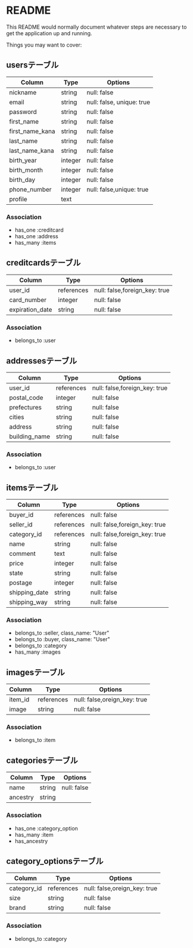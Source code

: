 # README

This README would normally document whatever steps are necessary to get the
application up and running.

Things you may want to cover:

## usersテーブル

|Column|Type|Options| 
|-------|----|-------| 
|nickname|string|null: false| 
|email|string|null: false, unique: true| 
|password|string|null: false| 
|first_name|string|null: false| 
|first_name_kana|string|null: false| 
|last_name|string|null: false| 
|last_name_kana|string|null: false| 
|birth_year|integer|null: false| 
|birth_month|integer|null: false| 
|birth_day|integer|null: false| 
|phone_number|integer|null: false,unique: true|
|profile|text|

### Association 
- has_one :creditcard
- has_one :address
- has_many :items

## creditcardsテーブル

|Column|Type|Options| 
|-------|----|-------| 
|user_id|references|null: false,foreign_key: true|
|card_number|integer|null: false| 
|expiration_date|string|null: false| 

### Association 
- belongs_to :user

## addressesテーブル

|Column|Type|Options| 
|-------|----|-------| 
|user_id|references|null: false,foreign_key: true|
|postal_code|integer|null: false|
|prefectures|string|null: false|
|cities|string|null: false|
|address|string|null: false|
|building_name|string|null: false|

### Association 
- belongs_to :user

## itemsテーブル

|Column|Type|Options| 
|-------|----|-------| 
|buyer_id|references|null: false|
|seller_id|references|null: false,foreign_key: true|
|category_id|references|null: false,foreign_key: true|
|name|string|null: false|
|comment|text|null: false|
|price|integer|null: false|
|state|string|null: false|
|postage|integer|null: false|
|shipping_date|string|null: false|
|shipping_way|string|null: false|


### Association 
- belongs_to :seller, class_name: "User"
- belongs_to :buyer, class_name: "User"
- belongs_to :category
- has_many :images

## imagesテーブル

|Column|Type|Options| 
|-------|----|-------| 
|item_id|references|null: false,oreign_key: true|
|image|string|null: false|

### Association 
- belongs_to :item

## categoriesテーブル

|Column|Type|Options| 
|-------|----|-------| 
|name|string|null: false|
|ancestry|string|

### Association 
- has_one :category_option
- has_many :item
- has_ancestry

## category_optionsテーブル

|Column|Type|Options| 
|-------|----|-------| 
|category_id|references|null: false,oreign_key: true|
|size|string|null: false|
|brand|string|null: false|

### Association 
- belongs_to :category
